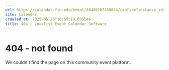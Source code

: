 ```yaml
---
url: https://calendar.fiu.edu/event/49489707459844/confirm?instance_id=49489707484433&return=https%3A%2F%2Fcalendar.fiu.edu%2Fcalendar%3Fevent_types%255B%255D%3D127590
site: Calendar
crawled_at: 2025-05-20T10:59:19.035546
title: 404 - Localist Event Calendar Software
---
```


# 404 - not found
We couldn't find the page on this community event platform.
